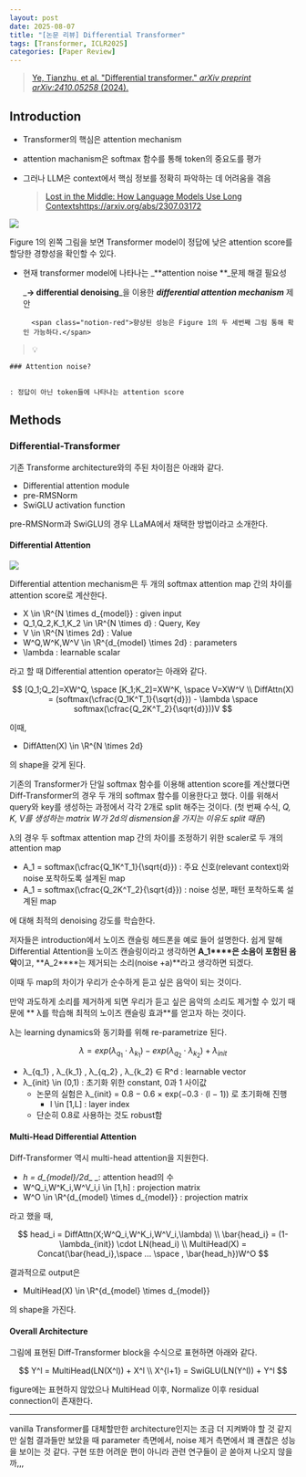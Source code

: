 ```yaml
---
layout: post
date: 2025-08-07
title: "[논문 리뷰] Differential Transformer"
tags: [Transformer, ICLR2025]
categories: [Paper Review]
---
```


> [Ye, Tianzhu, et al. "Differential transformer." ](https://arxiv.org/abs/2410.05258)[_arXiv preprint arXiv:2410.05258_](https://arxiv.org/abs/2410.05258)[ (2024).](https://arxiv.org/abs/2410.05258)



## Introduction

- Transformer의 핵심은 attention mechanism
- attention machanism은 softmax 함수를 통해 token의 중요도를 평가
- 그러나 LLM은 context에서 핵심 정보를 정확히 파악하는 데 어려움을 겪음

	> [Lost in the Middle: How Language Models Use Long Contextshttps://arxiv.org/abs/2307.03172](https://arxiv.org/abs/2307.03172)


![](https://prod-files-secure.s3.us-west-2.amazonaws.com/542b861c-36a8-4051-84e5-8804b6728dba/9083ea56-691a-4752-ae26-47f403431ac8/image.png?X-Amz-Algorithm=AWS4-HMAC-SHA256&X-Amz-Content-Sha256=UNSIGNED-PAYLOAD&X-Amz-Credential=ASIAZI2LB466S7VZTMNU%2F20250810%2Fus-west-2%2Fs3%2Faws4_request&X-Amz-Date=20250810T230055Z&X-Amz-Expires=3600&X-Amz-Security-Token=IQoJb3JpZ2luX2VjEKf%2F%2F%2F%2F%2F%2F%2F%2F%2F%2FwEaCXVzLXdlc3QtMiJHMEUCIQCAGfgaWOH3VI1eUInBdXz5mb4Xz25qz7inqBMsFYCjigIgP2%2Fhorp6E5RqZr0bwDsmnjeQjIWWGe%2BmEor9mjBNtkEqiAQI4P%2F%2F%2F%2F%2F%2F%2F%2F%2F%2FARAAGgw2Mzc0MjMxODM4MDUiDDQlkBocFAtg1HsIgyrcA5bTW%2BY%2F1s6zuYKo%2FJ2DO0DsfHoZk6a675nxMkwtByeKAODoPgzVpj60i9HoYvcDmtI5rkXQnphWxtcZkP76HOomhLO6cs5s5AW%2FFRmXyrtEK6x2h9kFaEnSj6DSX3bGv80I5CBYOiscNWyCr7Ppb%2BSiPPC3HkAYF1oiXYEtJ%2BIUJp79rXDbEfqX55y7Tf9%2B%2FgIKC%2F9UyPz4vy24e4NVuHV5Ga1PKl3yETeO3QCLAiq412AzvEUCR0nz3WUlhdHF%2FzRoNpyY194OPcCLtD3SyRyCss3PO1qPCNbKl43XaCXsSfOs3QMIVCMPAVbD09NqR9duwaYRbdoYAMuv9HZGnQA5QxIZnG9iuu5cCWcT7PrUmyI0B6CK3XFoAkhLSZBpANAA2ULJhZB0umXOGNTdwJCrh6Fn6a%2FvNDaRC58JHwXzo4k%2Fw6mbJXUZf1yOcMHrvv6254sHcX506FdtjC9YhU7kCdUaXtSHd%2By60jff55sAhPPr4%2BSI0Z%2BB8rF0%2FSHPk2LXYQX51deLuH6fqMRtebgTY2phJZaiMvFARG6usruaeJww2%2F1tsRC7nhlpPn91eyxGh%2FuRsiySsQhDnh3ZQVXOogujsFyW9Ev0Nw7mSNFtbNUMwgBQDj0fkTxGMOrE5MQGOqUBcynQfU8LD4N6bWUONp%2FUJzAf%2F1atdoLSq%2Fj8JobrY3pngKDebL94HirkY2aeAwOI2Jf26GZ6VPOusT1mUj%2BonglF%2B%2Ba%2FouFDiBzS%2FRmSzp%2FYMCT6XUeN%2FfhND9FLeAib3UFpfaj9Q%2BK2p%2BO0weNVv2KzfNrsm40t9Kum5vCx3%2Bf6pMM3dNlg4sdNvtPUsqiJk%2FkAo2UBqgBT6VudSFFjDKfO0%2FDZ&X-Amz-Signature=62a852c6a887919dc9acc556888121f031b4486b86f772e7599705316bc35761&X-Amz-SignedHeaders=host&x-amz-checksum-mode=ENABLED&x-id=GetObject)


Figure 1의 왼쪽 그림을 보면 Transformer model이 정답에 낮은 attention score를 할당한 경향성을 확인할 수 있다.

- 현재 transformer model에 나타나는 _**attention noise **_문제 해결 필요성

	_**→ differential denoising**_을 이용한 _**differential attention mechanism**_ 제안


		<span class="notion-red">향상된 성능은 Figure 1의 두 세번째 그림 통해 확인 가능하다.</span>


> 💡 


	### Attention noise?


	: 정답이 아닌 token들에 나타나는 attention score



## Methods



### Differential-Transformer


기존 Transforme architecture와의 주된 차이점은 아래와 같다.

- Differential attention module
- pre-RMSNorm
- SwiGLU activation function

pre-RMSNorm과 SwiGLU의 경우 LLaMA에서 채택한 방법이라고 소개한다.



#### Differential Attention


![](https://prod-files-secure.s3.us-west-2.amazonaws.com/542b861c-36a8-4051-84e5-8804b6728dba/116d70b2-1963-4810-9167-f4c7d8a06e8f/image.png?X-Amz-Algorithm=AWS4-HMAC-SHA256&X-Amz-Content-Sha256=UNSIGNED-PAYLOAD&X-Amz-Credential=ASIAZI2LB466S7VZTMNU%2F20250810%2Fus-west-2%2Fs3%2Faws4_request&X-Amz-Date=20250810T230055Z&X-Amz-Expires=3600&X-Amz-Security-Token=IQoJb3JpZ2luX2VjEKf%2F%2F%2F%2F%2F%2F%2F%2F%2F%2FwEaCXVzLXdlc3QtMiJHMEUCIQCAGfgaWOH3VI1eUInBdXz5mb4Xz25qz7inqBMsFYCjigIgP2%2Fhorp6E5RqZr0bwDsmnjeQjIWWGe%2BmEor9mjBNtkEqiAQI4P%2F%2F%2F%2F%2F%2F%2F%2F%2F%2FARAAGgw2Mzc0MjMxODM4MDUiDDQlkBocFAtg1HsIgyrcA5bTW%2BY%2F1s6zuYKo%2FJ2DO0DsfHoZk6a675nxMkwtByeKAODoPgzVpj60i9HoYvcDmtI5rkXQnphWxtcZkP76HOomhLO6cs5s5AW%2FFRmXyrtEK6x2h9kFaEnSj6DSX3bGv80I5CBYOiscNWyCr7Ppb%2BSiPPC3HkAYF1oiXYEtJ%2BIUJp79rXDbEfqX55y7Tf9%2B%2FgIKC%2F9UyPz4vy24e4NVuHV5Ga1PKl3yETeO3QCLAiq412AzvEUCR0nz3WUlhdHF%2FzRoNpyY194OPcCLtD3SyRyCss3PO1qPCNbKl43XaCXsSfOs3QMIVCMPAVbD09NqR9duwaYRbdoYAMuv9HZGnQA5QxIZnG9iuu5cCWcT7PrUmyI0B6CK3XFoAkhLSZBpANAA2ULJhZB0umXOGNTdwJCrh6Fn6a%2FvNDaRC58JHwXzo4k%2Fw6mbJXUZf1yOcMHrvv6254sHcX506FdtjC9YhU7kCdUaXtSHd%2By60jff55sAhPPr4%2BSI0Z%2BB8rF0%2FSHPk2LXYQX51deLuH6fqMRtebgTY2phJZaiMvFARG6usruaeJww2%2F1tsRC7nhlpPn91eyxGh%2FuRsiySsQhDnh3ZQVXOogujsFyW9Ev0Nw7mSNFtbNUMwgBQDj0fkTxGMOrE5MQGOqUBcynQfU8LD4N6bWUONp%2FUJzAf%2F1atdoLSq%2Fj8JobrY3pngKDebL94HirkY2aeAwOI2Jf26GZ6VPOusT1mUj%2BonglF%2B%2Ba%2FouFDiBzS%2FRmSzp%2FYMCT6XUeN%2FfhND9FLeAib3UFpfaj9Q%2BK2p%2BO0weNVv2KzfNrsm40t9Kum5vCx3%2Bf6pMM3dNlg4sdNvtPUsqiJk%2FkAo2UBqgBT6VudSFFjDKfO0%2FDZ&X-Amz-Signature=85947d4519591cd54de0250ee0749ff1b7ec3159d22f0bbd31866524101e02b7&X-Amz-SignedHeaders=host&x-amz-checksum-mode=ENABLED&x-id=GetObject)


Differential attention mechanism은 두 개의 softmax attention map 간의 차이를 attention score로 계산한다.

- X \in \R^{N \times d\_{model}} : given input
- Q\_1,Q\_2,K\_1,K\_2 \in \R^{N \times d} : Query, Key
- V \in \R^{N \times 2d} : Value
- W^Q,W^K,W^V \in \R^{d\_{model} \times 2d} : parameters
- \lambda : learnable scalar

라고 할 때 Differential attention operator는 아래와 같다.


$$
[Q_1;Q_2]=XW^Q, \space [K_1;K_2]=XW^K, \space V=XW^V \\
DiffAttn(X) = (softmax(\cfrac{Q_1K^T_1}{\sqrt{d}}) - \lambda \space softmax(\cfrac{Q_2K^T_2}{\sqrt{d}}))V
$$


이때,

- DiffAtten(X) \in \R^{N \times 2d}

의 shape을 갖게 된다.


기존의 Transformer가 단일 softmax 함수를 이용해 attention score를 계산했다면 Diff-Transformer의 경우 두 개의 softmax 함수를 이용한다고 했다. 이를 위해서 query와 key를 생성하는 과정에서 각각 2개로 split 해주는 것이다. <span class="notion-red">(첫 번째 수식, </span><span class="notion-red">_Q, K, V를 생성하는 matrix W가 2d의 dismension을 가지는 이유도 split 때문_</span><span class="notion-red">)</span>


 λ의 경우 두 softmax attention map 간의 차이를 조정하기 위한 scaler로 두 개의 attention map

- A\_1 = softmax(\cfrac{Q\_1K^T\_1}{\sqrt{d}}) : 주요 신호(relevant context)와 noise 포착하도록 설계된 map
- A\_1 = softmax(\cfrac{Q\_2K^T\_2}{\sqrt{d}}) : noise 성분, 패턴 포착하도록 설계된 map 

에 대해 최적의 denoising 강도를 학습한다.


저자들은 introduction에서 노이즈 캔슬링 헤드폰을 예로 들어 설명한다. 쉽게 말해 Differential Attention을 노이즈 캔슬링이라고 생각하면 **A\_1****은 소음이 포함된 음악**이고, **A\_2****는 제거되는 소리(noise +a)**라고 생각하면 되겠다. 


이때 두 map의 차이가 우리가 순수하게 듣고 싶은 음악이 되는 것이다. 


만약 과도하게 소리를 제거하게 되면 우리가 듣고 싶은 음악의 소리도 제거할 수 있기 때문에 ** λ를 학습해 최적의 노이즈 캔슬링 효과**를 얻고자 하는 것이다.


λ는 learning dynamics와 동기화를 위해 re-parametrize 된다.


$$
\lambda = exp(\lambda_{q_1} \cdot \lambda_{k_1}) - exp(\lambda_{q_2} \cdot \lambda_{k_2}) + \lambda_{init}
$$

- λ\_{q\_1} , λ\_{k\_1} , λ\_{q\_2} , λ\_{k\_2} ∈ R^d : learnable vector
- λ\_{init} \in (0,1) : 초기화 위한 constant, 0과 1 사이값
	- 논문의 실험은 λ\_{init} = 0.8 − 0.6 × exp(−0.3 · (l − 1)) 로 초기화해 진행
		- l \in [1,L] : layer index
	- 단순히 0.8로 사용하는 것도 robust함


#### **Multi-Head Differential Attention**


Diff-Transformer 역시 multi-head attention을 지원한다.

- _h = d\_{model}/2d__ _: attention head의 수
- W^Q\_i,W^K\_i,W^V\_i,i \in [1,h] : projection matrix
- W^O \in \R^{d\_{model} \times d\_{model}} : projection matrix

라고 했을 때,


$$
head_i = DiffAttn(X;W^Q_i,W^K_i,W^V_i,\lambda) \\
\bar{head_i} = (1-\lambda_{init}) \cdot LN(head_i) \\
MultiHead(X) = Concat(\bar{head_i},\space ... \space , \bar{head_h})W^O
$$


결과적으로 output은

- MultiHead(X) \in \R^{d\_{model} \times d\_{model}}

의 shape을 가진다.



#### Overall Architecture


그림에 표현된 Diff-Transformer block을 수식으로 표현하면 아래와 같다.


$$
Y^l = MultiHead(LN(X^l)) + X^l \\
X^{l+1} = SwiGLU(LN(Y^l)) + Y^l
$$


figure에는 표현하지 않았으나 MultiHead 이후, Normalize 이후 residual connection이 존재한다.


---


vanilla Transformer를 대체할만한 architecture인지는 조금 더 지켜봐야 할 것 같지만 실험 결과들만 보았을 때 parameter 측면에서, noise 제거 측면에서 꽤 괜찮은 성능을 보이는 것 같다. 구현 또한 어려운 편이 아니라 관련 연구들이 곧 쏟아져 나오지 않을까,,,

